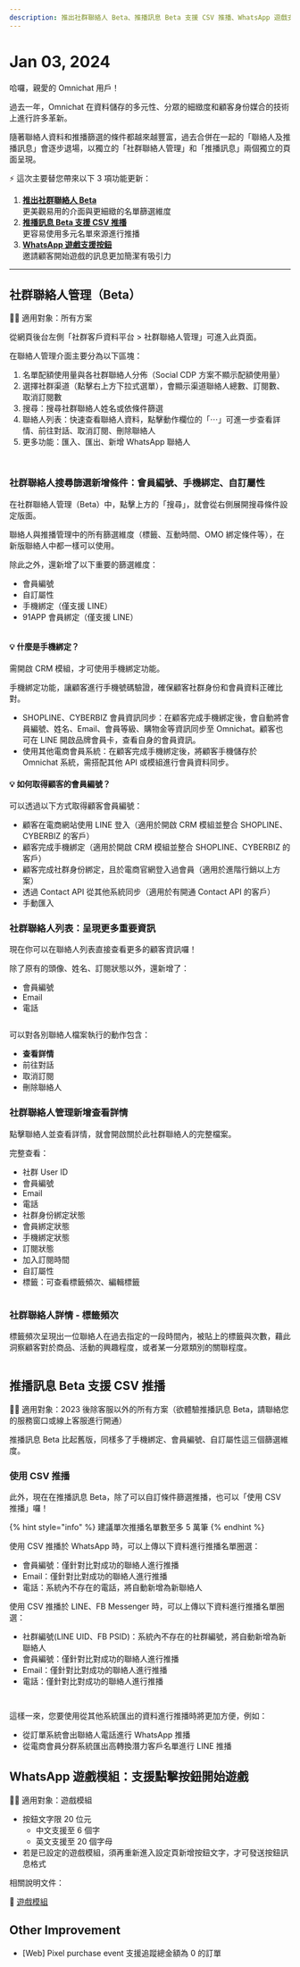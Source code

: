 ```yaml
---
description: 推出社群聯絡人 Beta、推播訊息 Beta 支援 CSV 推播、WhatsApp 遊戲支援按鈕
---
```


# Jan 03, 2024

哈囉，親愛的 Omnichat 用戶！

過去一年，Omnichat 在資料儲存的多元性、分眾的細緻度和顧客身份媒合的技術上進行許多革新。

隨著聯絡人資料和推播篩選的條件都越來越豐富，過去合併在一起的「聯絡人及推播訊息」會逐步退場，以獨立的「社群聯絡人管理」和「推播訊息」兩個獨立的頁面呈現。

⚡️ 這次主要替您帶來以下 3 項功能更新：

1. [**推出社群聯絡人 Beta** \
   ](jan-03-2024.md#she-qun-lian-lao-ren-guan-li-beta)更美觀易用的介面與更細緻的名單篩選維度
2. [**推播訊息 Beta 支援 CSV 推播** \
   ](jan-03-2024.md#tui-bo-xun-xi-beta-zhi-yuan-csv-tui-bo)更容易使用多元名單來源進行推播
3. [**WhatsApp 遊戲支援按鈕** \
   ](jan-03-2024.md#whatsapp-you-hu-mo-zu-zhi-yuan-dian-ji-an-niu-kai-shi-you-hu)邀請顧客開始遊戲的訊息更加簡潔有吸引力

***

## 社群聯絡人管理（Beta）

🙌🏻  適用對象：所有方案

從網頁後台左側「社群客戶資料平台 > 社群聯絡人管理」可進入此頁面。

在聯絡人管理介面主要分為以下區塊：

1. 名單配額使用量與各社群聯絡人分佈（Social CDP 方案不顯示配額使用量）
2. 選擇社群渠道（點擊右上方下拉式選單），會顯示渠道聯絡人總數、訂閱數、取消訂閱數
3. 搜尋：搜尋社群聯絡人姓名或依條件篩選
4. 聯絡人列表：快速查看聯絡人資料，點擊動作欄位的「⋯」可進一步查看詳情、前往對話、取消訂閱、刪除聯絡人
5. 更多功能：匯入、匯出、新增 WhatsApp 聯絡人

<figure><img src="../.gitbook/assets/社群聯絡人管理 Non SCDP.png" alt=""><figcaption></figcaption></figure>

<figure><img src="../.gitbook/assets/社群聯絡人管理 - SCDP.png" alt=""><figcaption></figcaption></figure>

### 社群聯絡人搜尋篩選新增條件：會員編號、手機綁定、自訂屬性

在社群聯絡人管理（Beta）中，點擊上方的「搜尋」，就會從右側展開搜尋條件設定版面。

聯絡人與推播管理中的所有篩選維度（標籤、互動時間、OMO 綁定條件等），在新版聯絡人中都一樣可以使用。

除此之外，還新增了以下重要的篩選維度：

* 會員編號
* 自訂屬性
* 手機綁定（僅支援 LINE）
* 91APP 會員綁定（僅支援 LINE）

<figure><img src="../.gitbook/assets/社群聯絡人篩選 - 新條件.png" alt=""><figcaption></figcaption></figure>

#### 💡 **什麼是手機綁定？**

需開啟 CRM 模組，才可使用手機綁定功能。

手機綁定功能，讓顧客進行手機號碼驗證，確保顧客社群身份和會員資料正確比對。

* SHOPLINE、CYBERBIZ 會員資訊同步：在顧客完成手機綁定後，會自動將會員編號、姓名、Email、會員等級、購物金等資訊同步至 Omnichat。顧客也可在 LINE 開啟品牌會員卡，查看自身的會員資訊。
* 使用其他電商會員系統：在顧客完成手機綁定後，將顧客手機儲存於 Omnichat 系統，需搭配其他 API 或模組進行會員資料同步。

#### 💡 **如何取得顧客的會員編號？**

可以透過以下方式取得顧客會員編號：

* 顧客在電商網站使用 LINE 登入（適用於開啟 CRM 模組並整合 SHOPLINE、CYBERBIZ 的客戶）
* 顧客完成手機綁定（適用於開啟 CRM 模組並整合 SHOPLINE、CYBERBIZ 的客戶）
* 顧客完成社群身份綁定，且於電商官網登入過會員（適用於進階行銷以上方案）
* 透過 Contact API 從其他系統同步（適用於有開通 Contact API 的客戶）
* 手動匯入



### 社群聯絡人列表：呈現更多重要資訊

現在你可以在聯絡人列表直接查看更多的顧客資訊囉！

除了原有的頭像、姓名、訂閱狀態以外，還新增了：

* 會員編號
* Email
* 電話

<figure><img src="../.gitbook/assets/社群聯絡人 Beta.png" alt=""><figcaption></figcaption></figure>

可以對各別聯絡人檔案執行的動作包含：

* **查看詳情**
* 前往對話
* 取消訂閱
* 刪除聯絡人

### 社群聯絡人管理新增查看詳情

點擊聯絡人並查看詳情，就會開啟關於此社群聯絡人的完整檔案。

完整查看：

* 社群 User ID
* 會員編號
* Email
* 電話
* 社群身份綁定狀態
* 會員綁定狀態
* 手機綁定狀態
* 訂閱狀態
* 加入訂閱時間
* 自訂屬性
* 標籤：可查看標籤頻次、編輯標籤

<figure><img src="../.gitbook/assets/社群聯絡人詳情.png" alt=""><figcaption></figcaption></figure>

### 社群聯絡人詳情 - 標籤頻次

標籤頻次呈現出一位聯絡人在過去指定的一段時間內，被貼上的標籤與次數，藉此洞察顧客對於商品、活動的興趣程度，或者某一分眾類別的關聯程度。

<figure><img src="../.gitbook/assets/社群聯絡人 Beta 標籤頻次.png" alt=""><figcaption></figcaption></figure>

## 推播訊息 Beta 支援 CSV 推播

🙌🏻  適用對象：2023 後除客服以外的所有方案（欲體驗推播訊息 Beta，請聯絡您的服務窗口或線上客服進行開通）

推播訊息 Beta 比起舊版，同樣多了手機綁定、會員編號、自訂屬性這三個篩選維度。

### 使用 CSV 推播

此外，現在在推播訊息 Beta，除了可以自訂條件篩選推播，也可以「使用 CSV 推播」囉！

{% hint style="info" %}
建議單次推播名單數至多 5 萬筆
{% endhint %}

使用 CSV 推播於 WhatsApp 時，可以上傳以下資料進行推播名單圈選：

* 會員編號：僅針對比對成功的聯絡人進行推播
* Email：僅針對比對成功的聯絡人進行推播
* 電話：系統內不存在的電話，將自動新增為新聯絡人

使用 CSV 推播於 LINE、FB Messenger 時，可以上傳以下資料進行推播名單圈選：

* 社群編號(LINE UID、FB PSID)：系統內不存在的社群編號，將自動新增為新聯絡人
* 會員編號：僅針對比對成功的聯絡人進行推播
* Email：僅針對比對成功的聯絡人進行推播
* 電話：僅針對比對成功的聯絡人進行推播

<figure><img src="../.gitbook/assets/推播 Beta - CSV 推播.png" alt=""><figcaption></figcaption></figure>

<figure><img src="../.gitbook/assets/推播 Beta - CSV 推播 2.png" alt=""><figcaption></figcaption></figure>

這樣一來，您要使用從其他系統匯出的資料進行推播時將更加方便，例如：

* 從訂單系統會出聯絡人電話進行 WhatsApp 推播
* 從電商會員分群系統匯出高轉換潛力客戶名單進行 LINE 推播

## WhatsApp 遊戲模組：支援點擊按鈕開始遊戲

🙌🏻  適用對象：遊戲模組

* 按鈕文字限 20 位元
  * 中文支援至 6 個字
  * 英文支援至 20 個字母
* 若是已設定的遊戲模組，須再重新進入設定頁新增按鈕文字，才可發送按鈕訊息格式

相關說明文件：

📖 [遊戲模組](../features/you-xi-mo-zu-jia-gou-gong-neng/)

## Other Improvement

* \[Web] Pixel purchase event 支援追蹤總金額為 0 的訂單
